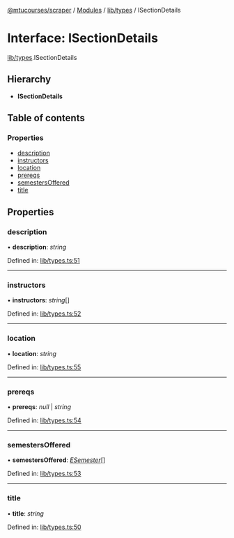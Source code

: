 [@mtucourses/scraper](../../README.md) / [Modules](../../modules.md) / [lib/types](../../modules/lib_types.md) / ISectionDetails

# Interface: ISectionDetails

[lib/types](../../modules/lib_types.md).ISectionDetails

## Hierarchy

* **ISectionDetails**

## Table of contents

### Properties

- [description](types.isectiondetails.md#description)
- [instructors](types.isectiondetails.md#instructors)
- [location](types.isectiondetails.md#location)
- [prereqs](types.isectiondetails.md#prereqs)
- [semestersOffered](types.isectiondetails.md#semestersoffered)
- [title](types.isectiondetails.md#title)

## Properties

### description

• **description**: *string*

Defined in: [lib/types.ts:51](https://github.com/Michigan-Tech-Courses/scrapper/blob/99c8fc6/src/lib/types.ts#L51)

___

### instructors

• **instructors**: *string*[]

Defined in: [lib/types.ts:52](https://github.com/Michigan-Tech-Courses/scrapper/blob/99c8fc6/src/lib/types.ts#L52)

___

### location

• **location**: *string*

Defined in: [lib/types.ts:55](https://github.com/Michigan-Tech-Courses/scrapper/blob/99c8fc6/src/lib/types.ts#L55)

___

### prereqs

• **prereqs**: *null* \| *string*

Defined in: [lib/types.ts:54](https://github.com/Michigan-Tech-Courses/scrapper/blob/99c8fc6/src/lib/types.ts#L54)

___

### semestersOffered

• **semestersOffered**: [*ESemester*](../../enums/lib/types.esemester.md)[]

Defined in: [lib/types.ts:53](https://github.com/Michigan-Tech-Courses/scrapper/blob/99c8fc6/src/lib/types.ts#L53)

___

### title

• **title**: *string*

Defined in: [lib/types.ts:50](https://github.com/Michigan-Tech-Courses/scrapper/blob/99c8fc6/src/lib/types.ts#L50)
